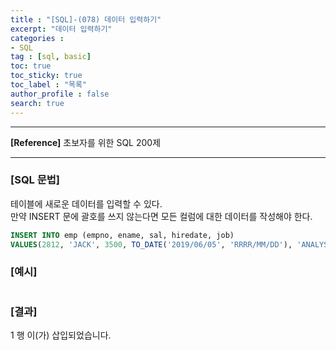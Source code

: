 ```yaml
---
title : "[SQL]-(078) 데이터 입력하기"
excerpt: "데이터 입력하기"
categories :
- SQL
tag : [sql, basic]
toc: true
toc_sticky: true
toc_label : "목록"
author_profile : false
search: true
---
```


---
**[Reference]** 초보자를 위한 SQL 200제

---

### [SQL 문법]
테이블에 새로운 데이터를 입력할 수 있다.  
만약 INSERT 문에 괄호를 쓰지 않는다면 모든 컬럼에 대한 데이터를 작성해야 한다.

```sql
INSERT INTO emp (empno, ename, sal, hiredate, job)
VALUES(2812, 'JACK', 3500, TO_DATE('2019/06/05', 'RRRR/MM/DD'), 'ANALYST')
```
### [예시]
```python
```
### [결과]
1 행 이(가) 삽입되었습니다.
    
